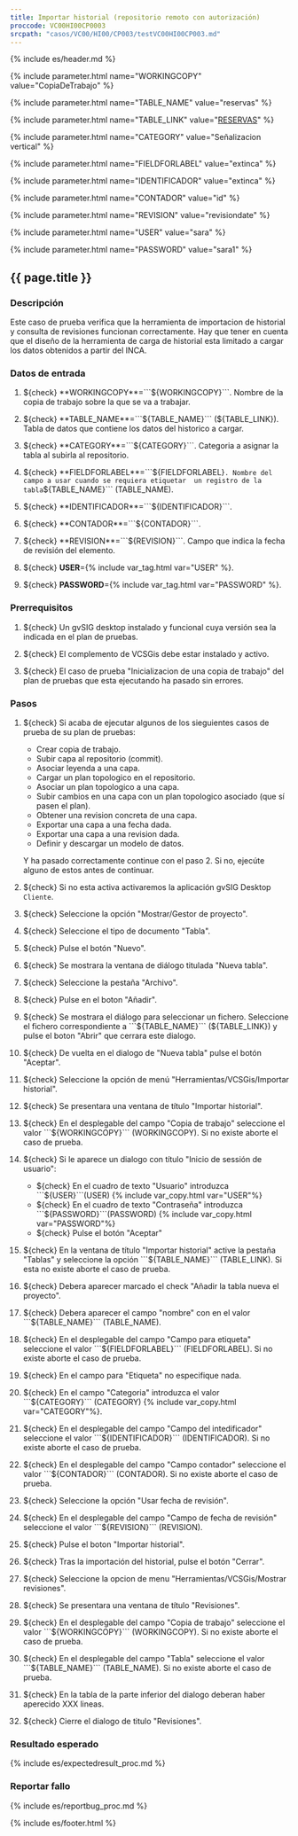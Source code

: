 ```yaml
---
title: Importar historial (repositorio remoto con autorización)
proccode: VC00HI00CP0003
srcpath: "casos/VC00/HI00/CP003/testVC00HI00CP003.md"
---
```



{% include es/header.md %}

{% include parameter.html name="WORKINGCOPY" value="CopiaDeTrabajo" %}

{% include parameter.html name="TABLE_NAME" value="reservas" %}

{% include parameter.html name="TABLE_LINK" value="<a href='../../data/reservas.csv'>RESERVAS</a>" %}

{% include parameter.html name="CATEGORY" value="Señalizacion vertical" %}

{% include parameter.html name="FIELDFORLABEL" value="extinca" %}

{% include parameter.html name="IDENTIFICADOR" value="extinca" %}

{% include parameter.html name="CONTADOR" value="id" %}

{% include parameter.html name="REVISION" value="revisiondate" %}

{% include parameter.html name="USER" value="sara" %}

{% include parameter.html name="PASSWORD" value="sara1" %}


## {{ page.title }}

### Descripción

Este caso de prueba verifica que la herramienta de importacion de historial y consulta de revisiones funcionan
correctamente. Hay que tener en cuenta que el diseño de la herramienta de carga de historial esta limitado a
cargar los datos obtenidos a partir del INCA.

### Datos de entrada

1. ${check} **WORKINGCOPY**=```${WORKINGCOPY}```. Nombre de la copia de trabajo sobre la que se va a trabajar.

1. ${check} **TABLE_NAME**=```${TABLE_NAME}``` (${TABLE_LINK}). Tabla de datos que contiene los datos del 
   historico a cargar. 

1. ${check} **CATEGORY**=```${CATEGORY}```. Categoria a asignar la tabla al subirla al repositorio.

1. ${check} **FIELDFORLABEL**=```${FIELDFORLABEL}```. Nombre del campo a usar cuando se requiera etiquetar 
   un registro de la tabla```${TABLE_NAME}``` (TABLE_NAME).

1. ${check} **IDENTIFICADOR**=```${IDENTIFICADOR}```.

1. ${check} **CONTADOR**=```${CONTADOR}```.

1. ${check} **REVISION**=```${REVISION}```. Campo que indica la fecha de revisión del elemento.

1. ${check} **USER**={% include var_tag.html var="USER" %}.

1. ${check} **PASSWORD**={% include var_tag.html var="PASSWORD" %}.


### Prerrequisitos

1. ${check} Un gvSIG desktop instalado y funcional cuya versión sea la indicada en el plan de pruebas.

1. ${check} El complemento de VCSGis debe estar instalado y activo.

1. ${check} El caso de prueba 
   "Inicializacion de una copia de trabajo" del plan de pruebas que esta ejecutando
   ha pasado sin errores.
   
### Pasos

1. ${check} Si acaba de ejecutar algunos de los sieguientes casos de prueba de su plan de pruebas:
    * Crear copia de trabajo.
    * Subir capa al repositorio (commit).
    * Asociar leyenda a una capa.
    * Cargar un plan topologico en el repositorio.
    * Asociar un plan topologico a una capa.
    * Subir cambios en una capa con un plan topologico asociado (que sí pasen el plan).
    * Obtener una revision concreta de una capa.
    * Exportar una capa a una fecha dada.
    * Exportar una capa a una revision dada.
    * Definir y descargar un modelo de datos.

   Y ha pasado correctamente continue con el paso 2.
   Si no, ejecúte alguno de estos antes de continuar.

2. ${check} Si no esta activa activaremos la aplicación gvSIG Desktop ```Cliente```.

3. ${check} Seleccione la opción "Mostrar/Gestor de proyecto".

4. ${check} Seleccione el tipo de documento "Tabla".

5. ${check} Pulse el botón "Nuevo".

6. ${check} Se mostrara la ventana de diálogo titulada "Nueva tabla". 

7. ${check} Seleccione la pestaña "Archivo".

8. ${check} Pulse en el boton "Añadir".

9. ${check} Se mostrara el diálogo para seleccionar un fichero. 
    Seleccione el fichero correspondiente a ```${TABLE_NAME}``` (${TABLE_LINK}) y pulse el boton "Abrir" que cerrara este dialogo.

10. ${check} De vuelta en el dialogo de "Nueva tabla" pulse el botón "Aceptar".

11. ${check} Seleccione la opción de menú "Herramientas/VCSGis/Importar historial".

12. ${check} Se presentara una ventana de título  "Importar historial".

13. ${check} En el desplegable del campo "Copia de trabajo" seleccione el valor ```${WORKINGCOPY}``` (WORKINGCOPY).
    Si no existe aborte el caso de prueba.

14. ${check} Si le aparece un dialogo con título "Inicio de sessión de usuario":
    * ${check} En el cuadro de texto "Usuario" introduzca ```${USER}```(USER) {% include var_copy.html var="USER"%}
    * ${check} En el cuadro de texto "Contraseña" introduzca ```${PASSWORD}```(PASSWORD) {% include var_copy.html var="PASSWORD"%}
    * ${check} Pulse el botón "Aceptar"

15. ${check} En la ventana de título  "Importar historial" active la pestaña "Tablas" y seleccione
    la opción ```${TABLE_NAME}``` (TABLE_LINK). Si esta no existe aborte el caso de prueba.

16. ${check} Debera aparecer marcado el check "Añadir la tabla nueva el proyecto".

17. ${check} Debera aparecer el campo "nombre" con en el valor ```${TABLE_NAME}``` (TABLE_NAME).

18. ${check} En el desplegable del campo "Campo para etiqueta" seleccione el valor ```${FIELDFORLABEL}``` (FIELDFORLABEL). 
   Si no existe aborte el caso de prueba.

19. ${check} En el campo para "Etiqueta" no especifique nada.

20. ${check} En el campo "Categoria" introduzca el valor ```${CATEGORY}``` (CATEGORY) {% include var_copy.html var="CATEGORY"%}.

21. ${check} En el desplegable del campo "Campo del intedificador" seleccione el valor ```${IDENTIFICADOR}``` (IDENTIFICADOR).
    Si no existe aborte el caso de prueba.

22. ${check} En el desplegable del campo "Campo contador" seleccione el valor ```${CONTADOR}``` (CONTADOR).
    Si no existe aborte el caso de prueba.

23. ${check} Seleccione la opción "Usar fecha de revisión".

24. ${check} En el desplegable del campo "Campo de fecha de revisión" seleccione el valor ```${REVISION}``` (REVISION).

25. ${check} Pulse el boton "Importar historial".

26. ${check} Tras la importación del historial, pulse el botón "Cerrar". 

27. ${check} Seleccione la opcion de menu "Herramientas/VCSGis/Mostrar revisiones".

28. ${check} Se presentara una ventana de título  "Revisiones".

30. ${check} En el desplegable del campo "Copia de trabajo" seleccione el valor ```${WORKINGCOPY}``` (WORKINGCOPY).
    Si no existe aborte el caso de prueba.

31. ${check} En el desplegable del campo "Tabla" seleccione el valor ```${TABLE_NAME}``` (TABLE_NAME).
    Si no existe aborte el caso de prueba.
    
32. ${check} En la tabla de la parte inferior del dialogo deberan haber aperecido XXX lineas.

33. ${check} Cierre el dialogo de titulo "Revisiones".

### Resultado esperado

{% include es/expectedresult_proc.md %}

### Reportar fallo

{% include es/reportbug_proc.md %}

{% include es/footer.html %}
